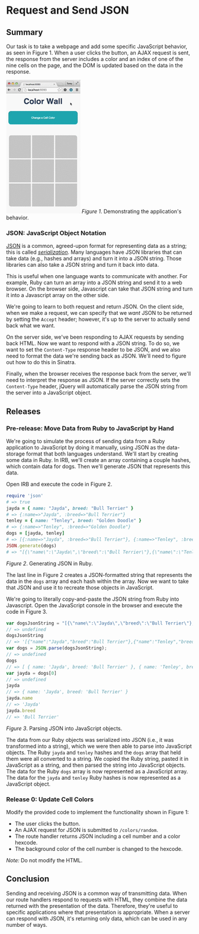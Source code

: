 # Request and Send JSON

## Summary
Our task is to take a webpage and add some specific JavaScript behavior, as seen in Figure 1. When a user clicks the button, an AJAX request is sent, the response from the server includes a color and an index of one of the nine cells on the page, and the DOM is updated based on the data in the response.

![example animation](readme-assets/example-animation.gif)
*Figure 1*. Demonstrating the application's behavior.


### JSON: JavaScript Object Notation
[JSON][] is a common, agreed-upon format for representing data as a string; this is called [*serialization*][wikipedia serialization]. Many languages have JSON libraries that can take data (e.g., hashes and arrays) and turn it into a JSON string. Those libraries can also take a JSON string and turn it back into data.

This is useful when one language wants to communicate with another. For example, Ruby can turn an array into a JSON string and send it to a web browser. On the browser side, Javascript can take that JSON string and turn it into a Javascript array on the other side.

We're going to learn to both request and return JSON. On the client side, when we make a request, we can specify that we *want* JSON to be returned by setting the `Accept` header; however, it's up to the server to actually send back what we want.

On the server side, we've been responding to AJAX requests by sending back HTML. Now we want to respond with a JSON string. To do so, we want to set the `Content-Type` response header to be JSON, and we also need to format the data we're sending back as JSON. We'll need to figure out how to do this in Sinatra.

Finally, when the browser receives the response back from the server, we'll need to interpret the response as JSON. If the server correctly sets the `Content-Type` header, jQuery will automatically parse the JSON string from the server into a JavaScript object.


## Releases
### Pre-release: Move Data from Ruby to JavaScript by Hand
We're going to simulate the process of sending data from a Ruby application to JavaScript by doing it manually, using JSON as the data-storage format that both languages understand. We'll start by creating some data in Ruby. In IRB, we'll create an array containing a couple hashes, which contain data for dogs. Then we'll generate JSON that represents this data.

Open IRB and execute the code in Figure 2.

```ruby
require 'json'
# => true
jayda = { name: "Jayda", breed: "Bull Terrier" }
# => {:name=>"Jayda", :breed=>"Bull Terrier"}
tenley = { name: "Tenley", breed: "Golden Doodle" }
# => {:name=>"Tenley", :breed=>"Golden Doodle"}
dogs = [jayda, tenley]
# => [{:name=>"Jayda", :breed=>"Bull Terrier"}, {:name=>"Tenley", :breed=>"Golden Doodle"}]
JSON.generate(dogs)
# => "[{\"name\":\"Jayda\",\"breed\":\"Bull Terrier\"},{\"name\":\"Tenley\",\"breed\":\"Golden Doodle\"}]"
```
*Figure 2*.  Generating JSON in Ruby.

The last line in Figure 2 creates a JSON-formatted string that represents the data in the `dogs` array and each hash within the array. Now we want to take that JSON and use it to recreate those objects in JavaScript.

We're going to literally copy-and-paste the JSON string from Ruby into Javascript. Open the JavaScript console in the browser and execute the code in Figure 3.

```javascript
var dogsJsonString = "[{\"name\":\"Jayda\",\"breed\":\"Bull Terrier\"},{\"name\":\"Tenley\",\"breed\":\"Golden Doodle\"}]"
// => undefined
dogsJsonString
// => '[{"name":"Jayda","breed":"Bull Terrier"},{"name":"Tenley","breed":"Golden Doodle"}]'
var dogs = JSON.parse(dogsJsonString);
// => undefined
dogs
// => [ { name: 'Jayda', breed: 'Bull Terrier' }, { name: 'Tenley', breed: 'Golden Doodle' } ]
var jayda = dogs[0]
// => undefined
jayda
// => { name: 'Jayda', breed: 'Bull Terrier' }
jayda.name
// => 'Jayda'
jayda.breed
// => 'Bull Terrier'
```
*Figure 3*.  Parsing JSON into JavaScript objects.

The data from our Ruby objects was serialized into JSON (i.e., it was transformed into a string), which we were then able to parse into JavaScript objects. The Ruby `jayda` and `tenley` hashes and the `dogs` array that held them were all converted to a string. We copied the Ruby string, pasted it in JavaScript as a string, and then parsed the string into JavaScript objects. The data for the Ruby `dogs` array is now represented as a JavaScript array. The data for the `jayda` and `tenley` Ruby hashes is now represented as a JavaScript object.


### Release 0: Update Cell Colors
Modify the provided code to implement the functionality shown in Figure 1:

- The user clicks the button.
- An AJAX request for JSON is submitted to `/colors/random`.
- The route handler returns JSON including a cell number and a color hexcode.
- The background color of the cell number is changed to the hexcode.

*Note:*  Do not modify the HTML.


## Conclusion
Sending and receiving JSON is a common way of transmitting data. When our route handlers respond to requests with HTML, they combine the data returned with the presentation of the data.  Therefore, they're useful to specific applications where that presentation is appropriate. When a server can respond with JSON, it's returning only data, which can be used in any number of ways.


[JSON]: http://www.json.org/
[wikipedia serialization]: https://en.wikipedia.org/wiki/Serialization

